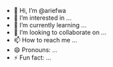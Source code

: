 - 👋 Hi, I’m @ariefwa
- 👀 I’m interested in ...
- 🌱 I’m currently learning ...
- 💞️ I’m looking to collaborate on ...
- 📫 How to reach me ...
- 😄 Pronouns: ...
- ⚡ Fun fact: ...

<!---
ariefwa/ariefwa is a ✨ special ✨ repository because its `README.md` (this file) appears on your GitHub profile.
You can click the Preview link to take a look at your changes.
--->
